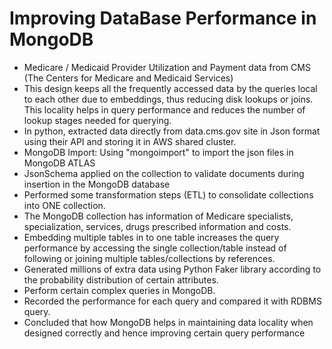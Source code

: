 # Improving DataBase Performance in MongoDB

 * Medicare / Medicaid Provider Utilization and Payment data from CMS (The Centers for Medicare and Medicaid Services)
 * This design keeps all the frequently accessed data by the queries local to each other due to embeddings, thus reducing disk lookups or joins. This locality helps in query performance and reduces the number of lookup stages needed for querying.
 * In python, extracted data directly from data.cms.gov site in Json format using their API and storing it in AWS shared cluster.
 * MongoDB Import: Using "mongoimport" to import the json files in MongoDB ATLAS
 * JsonSchema applied on the collection to validate documents during insertion in the MongoDB database
 * Performed some transformation steps (ETL) to consolidate collections into ONE collection.
 * The MongoDB collection has information of Medicare specialists, specialization, services, drugs prescribed information and costs.
 * Embedding multiple tables in to one table increases the query performance by accessing the single collection/table instead of following or joining multiple tables/collections by references.
 * Generated millions of extra data using Python Faker library according to the probability distribution of certain attributes.
 * Perform certain complex queries in MongoDB.
 * Recorded the performance for each query and compared it with RDBMS query.
 * Concluded that how MongoDB helps in maintaining data locality when designed correctly and hence improving certain query performance
